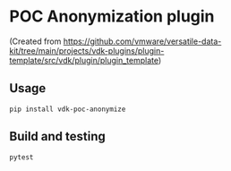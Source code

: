 # POC Anonymization plugin 

(Created from https://github.com/vmware/versatile-data-kit/tree/main/projects/vdk-plugins/plugin-template/src/vdk/plugin/plugin_template)



## Usage
 
```
pip install vdk-poc-anonymize
```



## Build and testing

```
pytest 
```